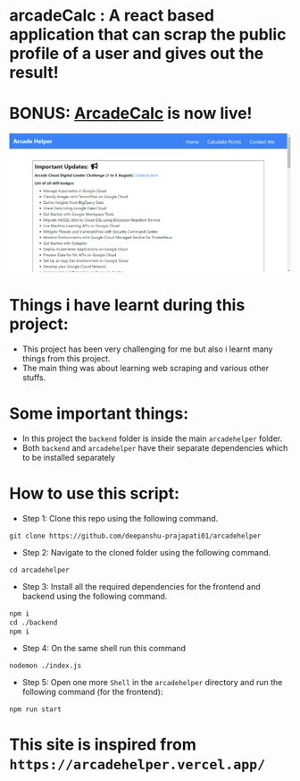 
# arcadeCalc : A react based application that can scrap the public profile of a user and gives out the result!

# BONUS: [ArcadeCalc](https://arcadecalc.netlify.app/) is now live!

![sample Image](https://github.com/deepanshu-prajapati01/arcadehelper/blob/master/sample.png)

# Things i have learnt during this project: 

* This project has been very challenging for me but also i learnt many things from this project.
* The main thing was about learning web scraping and various other stuffs. 

# Some important things: 

* In this project the `backend` folder is inside the main `arcadehelper` folder.
* Both `backend` and `arcadehelper` have their separate dependencies which to be installed separately


# How to use this script:

* Step 1: Clone this repo using the following command.

```shell
git clone https://github.com/deepanshu-prajapati01/arcadehelper
```

* Step 2: Navigate to the cloned folder using the following command.

```shell
cd arcadehelper
```

* Step 3: Install all the required dependencies for the frontend and backend using the following command.

```shell
npm i
cd ./backend
npm i
```


* Step 4: On the same shell run this command 

```shell
nodemon ./index.js
```

* Step 5: Open one more `Shell` in the `arcadehelper` directory and run the following command (for the frontend): 

```shell
npm run start
```

# This site is inspired from `https://arcadehelper.vercel.app/` 

